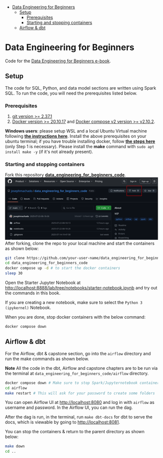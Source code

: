 * [Data Engineering for Beginners](#data-engineering-for-beginners)
    * [Setup](#setup)
        * [Prerequisites](#prerequisites)
        * [Starting and stopping containers](#starting-and-stopping-containers)
    * [Airflow & dbt](#airflow--dbt)

# Data Engineering for Beginners

Code for the [Data Engineering for Beginners e-book](https://www.startdataengineering.com/).

## Setup

The code for SQL, Python, and data model sections are written using Spark SQL. To run the code, you will need the prerequisites listed below.

### Prerequisites

1. [git version >= 2.37.1](https://github.com/git-guides/install-git)
2. [Docker version >= 20.10.17](https://docs.docker.com/engine/install/) and [Docker compose v2 version >= v2.10.2](https://docs.docker.com/compose/#compose-v2-and-the-new-docker-compose-command).

**Windows users**: please setup WSL and a local Ubuntu Virtual machine following **[the instructions here](https://ubuntu.com/tutorials/install-ubuntu-on-wsl2-on-windows-10#1-overview)**. Install the above prerequisites on your ubuntu terminal; if you have trouble installing docker, follow **[the steps here](https://www.digitalocean.com/community/tutorials/how-to-install-and-use-docker-on-ubuntu-22-04#step-1-installing-docker)** (only Step 1 is necessary). Please install the **make** command with `sudo apt install make -y` (if it's not already present). 

### Starting and stopping containers

Fork this repository **[data_engineering_for_beginners_code](https://github.com/josephmachado/data_engineering_for_beginners_code/tree/main?tab=readme-ov-file#setup)**.                                                                      
![GiitHub Fork](./images/fork.png)
After forking, clone the repo to your local machine and start the containers as shown below:

```bash
git clone https://github.com/your-user-name/data_engineering_for_beginners_code.git
cd data_engineering_for_beginners_code
docker compose up -d # to start the docker containers
sleep 30 
```


Open the Starter Jupyter Notebook at [http://localhost:8888/lab/tree/notebooks/starter-notebook.ipynb](http://localhost:8888/lab/tree/notebooks/starter-notebook.ipynb) and try out the commands in this book. 

If you are creating a new notebook, make sure to select the `Python 3 (ipykernel)` Notebook.

When you are done, stop docker containers with the below command:

```bash
docker compose down 
```

## Airflow & dbt

For the Airflow, dbt & capstone section, go into the `airflow` directory and run the make commands as shown below.

**Note** All the code in the dbt, Airflow and capstone chapters are to be run via the terminal at `data_engineering_for_beginners_code/airflow` directory.

```bash
docker compose down # Make sure to stop Spark/Jupyternotebook containers before turning on Airflow's 
cd airflow
make restart # This will ask for your password to create some folders
```

You can open Airflow UI at [http://localhost:8080](http://localhost:8080) and log in with `airflow` as username and password. In the Airflow UI, you can run the dag.

After the dag is run, in the terminal, run `make dbt-docs` for dbt to serve the docs, which is viewable by going to [http://localhost:8081](http://localhost:8081).

You can stop the containers & return to the parent directory as shown below:

```bash
make down
cd ..
```
